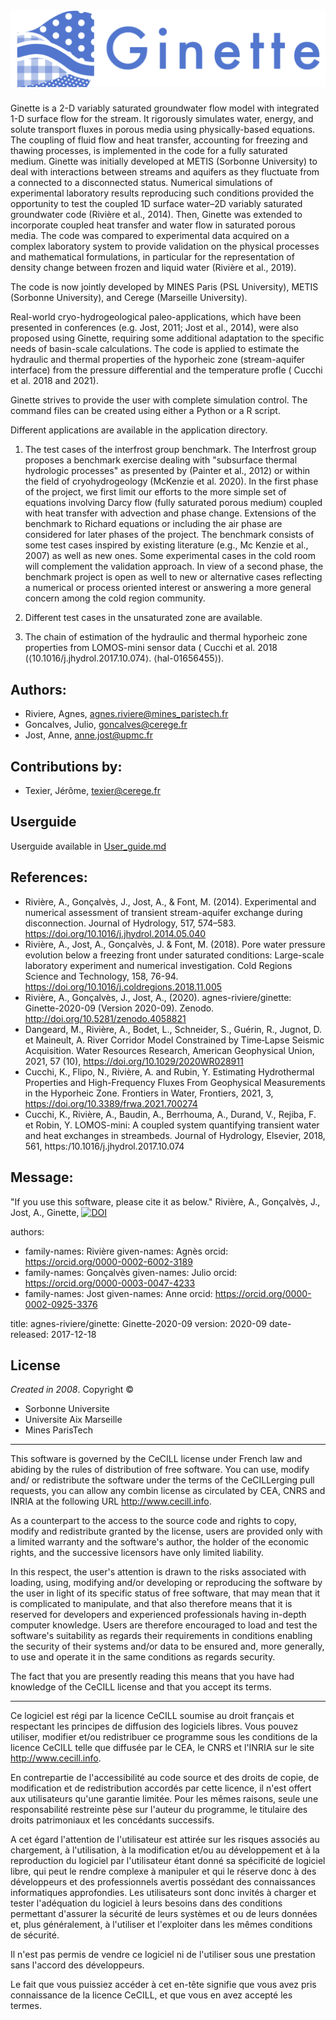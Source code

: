 ![Ginette-2](Ginette-2.png)
==================================================================================
Ginette is a 2-D variably saturated groundwater flow model with integrated 1-D surface flow for the stream. It rigorously simulates water, energy, and solute transport fluxes in porous media using physically-based equations. The coupling of fluid flow and heat transfer, accounting for freezing and thawing processes, is implemented in the code for a fully saturated medium. Ginette was initially developed at METIS (Sorbonne University) to deal with interactions between streams and aquifers as they fluctuate from a connected to a disconnected status. Numerical simulations of experimental laboratory results reproducing such conditions provided the opportunity to test the coupled 1D surface water–2D variably saturated groundwater code (Rivière et al., 2014). Then, Ginette was extended to incorporate coupled heat transfer and water flow in saturated porous media.  The code was compared to experimental data acquired on a complex laboratory system to provide validation on the physical processes and mathematical formulations, in particular for the representation of density change between frozen and liquid water (Rivière et al., 2019).

The code is now jointly developed by MINES Paris (PSL University), METIS (Sorbonne University), and Cerege (Marseille University).

 Real-world cryo-hydrogeological paleo-applications, which have been presented in conferences (e.g. Jost, 2011; Jost et al., 2014), were also proposed using Ginette, requiring some additional adaptation to the specific needs of basin-scale calculations. 
The code is applied to estimate the hydraulic and thermal properties of the hyporheic zone (stream-aquifer interface) from the pressure differential and the temperature profle ( Cucchi et al. 2018 and 2021).

Ginette strives to provide the user with complete simulation control. The command files can be created using either a Python or a R script.

Different applications are available in the application directory. 
1) The test cases of the interfrost group benchmark.
 The Interfrost group proposes a benchmark exercise dealing with "subsurface thermal hydrologic processes" as presented by (Painter et al., 2012) or within the field of cryohydrogeology (McKenzie et al. 2020). In the first phase of the project, we first limit our efforts to the more simple set of equations involving Darcy flow (fully saturated porous medium) coupled with heat transfer with advection and phase change. Extensions of the benchmark to Richard equations or including the air phase are considered for later phases of the project. The benchmark consists of some test cases inspired by existing literature (e.g., Mc Kenzie et al., 2007) as well as new ones. Some experimental cases in the cold room will complement the validation approach. In view of a second phase, the benchmark project is open as well to new or alternative cases reflecting a numerical or process oriented interest or answering a more general concern among the cold region community. 

2) Different test cases in the unsaturated zone are available.

3) The chain of estimation of the hydraulic and thermal hyporheic zone properties from LOMOS-mini sensor data ( Cucchi et al. 2018 (⟨10.1016/j.jhydrol.2017.10.074⟩. ⟨hal-01656455⟩). 



## Authors:
- Riviere, Agnes, agnes.riviere@mines_paristech.fr
- Goncalves, Julio, goncalves@cerege.fr 
- Jost, Anne, anne.jost@upmc.fr


## Contributions by:
- Texier, Jérôme, texier@cerege.fr 


## Userguide
Userguide available in [User_guide.md](User_guide.md)


## References:
- Rivière, A., Gonçalvès, J., Jost, A., & Font, M. (2014). Experimental and numerical assessment of transient stream-aquifer exchange during disconnection. Journal of Hydrology, 517, 574–583. https://doi.org/10.1016/j.jhydrol.2014.05.040
- Rivière, A., Jost, A., Gonçalvès, J. & Font, M. (2018). Pore water pressure evolution below a freezing front under saturated conditions: Large-scale laboratory experiment and numerical investigation. Cold Regions Science and Technology, 158, 76-94. https://doi.org/10.1016/j.coldregions.2018.11.005
- Rivière, A., Gonçalvès, J., Jost, A., (2020). agnes-riviere/ginette: Ginette-2020-09 (Version 2020-09). Zenodo. http://doi.org/10.5281/zenodo.4058821
- Dangeard, M., Rivière, A., Bodet, L., Schneider, S., Guérin, R., Jugnot, D. et Maineult, A. River Corridor Model Constrained by Time‐Lapse Seismic Acquisition. Water Resources Research, American Geophysical Union, 2021, 57 (10), https://doi.org/10.1029/2020WR028911
- Cucchi, K., Flipo, N., Rivière, A. and Rubin, Y. Estimating Hydrothermal Properties and High-Frequency Fluxes From Geophysical Measurements in the Hyporheic Zone. Frontiers in Water, Frontiers, 2021, 3, https://doi.org/10.3389/frwa.2021.700274
- Cucchi, K.,  Rivière, A., Baudin, A., Berrhouma, A., Durand, V., Rejiba, F. et Robin, Y. LOMOS-mini: A coupled system quantifying transient water and heat exchanges in streambeds. Journal of Hydrology, Elsevier, 2018, 561, https:/10.1016/j.jhydrol.2017.10.074


## Message:
"If you use this software, please cite it as below."
Rivière, A., Gonçalvès, J., Jost, A., Ginette,   [![DOI](https://zenodo.org/badge/242535776.svg)](https://zenodo.org/badge/latestdoi/242535776)


authors:
  - family-names: Rivière
    given-names: Agnès
    orcid: https://orcid.org/0000-0002-6002-3189
  - family-names: Gonçalvès
    given-names: Julio
    orcid: https://orcid.org/0000-0003-0047-4233
  - family-names: Jost
    given-names: Anne
    orcid: https://orcid.org/0000-0002-0925-3376
    
    
title: agnes-riviere/ginette: Ginette-2020-09
version: 2020-09
date-released: 2017-12-18

## License
_Created in 2008_. Copyright ©
- Sorbonne Universite
- Universite Aix Marseille
- Mines ParisTech


-------------------------------------------------------------------------
This software is governed by the CeCILL license under French law and
abiding by the rules of distribution of free software.  You can  use, 
modify and/ or redistribute the software under the terms of the CeCILLerging pull requests, you can allow any combin
license as circulated by CEA, CNRS and INRIA at the following URL
http://www.cecill.info. 

As a counterpart to the access to the source code and  rights to copy,
modify and redistribute granted by the license, users are provided only
with a limited warranty  and the software's author,  the holder of the
economic rights,  and the successive licensors  have only  limited
liability. 

In this respect, the user's attention is drawn to the risks associated
with loading,  using,  modifying and/or developing or reproducing the
software by the user in light of its specific status of free software,
that may mean  that it is complicated to manipulate,  and  that  also
therefore means  that it is reserved for developers  and  experienced
professionals having in-depth computer knowledge. Users are therefore
encouraged to load and test the software's suitability as regards their
requirements in conditions enabling the security of their systems and/or 
data to be ensured and,  more generally, to use and operate it in the 
same conditions as regards security. 

The fact that you are presently reading this means that you have had
knowledge of the CeCILL license and that you accept its terms.

-------------------------------------------------------------------------
Ce logiciel est régi par la licence CeCILL soumise au droit français et
respectant les principes de diffusion des logiciels libres. Vous pouvez
utiliser, modifier et/ou redistribuer ce programme sous les conditions
de la licence CeCILL telle que diffusée par le CEA, le CNRS et l'INRIA 
sur le site http://www.cecill.info.

En contrepartie de l'accessibilité au code source et des droits de copie,
de modification et de redistribution accordés par cette licence, il n'est
offert aux utilisateurs qu'une garantie limitée.  Pour les mêmes raisons,
seule une responsabilité restreinte pèse sur l'auteur du programme,  le
titulaire des droits patrimoniaux et les concédants successifs.

A cet égard  l'attention de l'utilisateur est attirée sur les risques
associés au chargement,  à l'utilisation,  à la modification et/ou au
développement et à la reproduction du logiciel par l'utilisateur étant 
donné sa spécificité de logiciel libre, qui peut le rendre complexe à 
manipuler et qui le réserve donc à des développeurs et des professionnels
avertis possédant  des  connaissances  informatiques approfondies.  Les
utilisateurs sont donc invités à charger  et  tester  l'adéquation  du
logiciel à leurs besoins dans des conditions permettant d'assurer la
sécurité de leurs systèmes et ou de leurs données et, plus généralement, 
à l'utiliser et l'exploiter dans les mêmes conditions de sécurité. 

Il n'est pas permis de vendre ce logiciel ni de l'utiliser sous une prestation sans l'accord des développeurs.

Le fait que vous puissiez accéder à cet en-tête signifie que vous avez 
pris connaissance de la licence CeCILL, et que vous en avez accepté les
termes.


